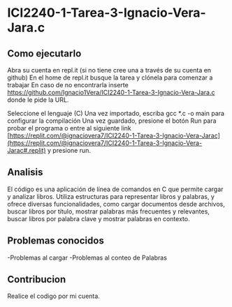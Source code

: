 # ICI2240-1-Tarea-3-Ignacio-Vera-Jara.c

## Como ejecutarlo
Abra su cuenta en repl.it (si no tiene cree una a través de su cuenta en github)
En el home de repl.it busque la tarea y clónela para comenzar a trabajar
En caso de no encontrarla inserte https://github.com/Ignacio1Vera/ICI2240-1-Tarea-3-Ignacio-Vera-Jara.c donde le pide la URL.

Seleccione el lenguaje (C) Una vez importado, escriba gcc *.c -o main para configurar la compilación Una vez guardado, presione el botón Run para probar el programa o entre al siguiente link [https://replit.com/@ignaciovera7/ICI2240-1-Tarea-3-Ignacio-Vera-Jarac](https://replit.com/@ignaciovera7/ICI2240-1-Tarea-3-Ignacio-Vera-Jarac#.replit) y presione run.

## Analisis
El código es una aplicación de línea de comandos en C que permite cargar y analizar libros. Utiliza estructuras para representar libros y palabras, y ofrece diversas funcionalidades, como cargar documentos desde archivos, buscar libros por título, mostrar palabras más frecuentes y relevantes, buscar libros por palabra clave y mostrar palabras en contexto. 
## Problemas conocidos
-Problemas al cargar
-Problemas al conteo de Palabras

## Contribucion
Realice el codigo por mi cuenta.

